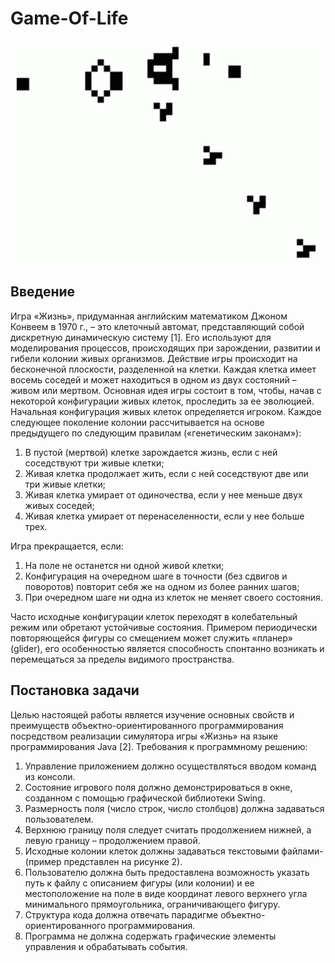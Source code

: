# Game-Of-Life

![Glider Gun](glider-gun-game-of-life.gif)

## Введение

Игра «Жизнь», придуманная английским математиком Джоном Конвеем
в 1970 г., – это клеточный автомат, представляющий собой дискретную
динамическую систему [1]. Его используют для моделирования процессов,
происходящих при зарождении, развитии и гибели колонии живых организмов.
Действие игры происходит на бесконечной плоскости, разделенной на
клетки. Каждая клетка имеет восемь соседей и может находиться в одном из
двух состояний – живом или мертвом. Основная идея игры состоит в том,
чтобы, начав с некоторой конфигурации живых клеток, проследить за ее
эволюцией.
Начальная конфигурация живых клеток определяется игроком. Каждое
следующее поколение колонии рассчитывается на основе предыдущего по
следующим правилам («генетическим законам»):
1. В пустой (мертвой) клетке зарождается жизнь, если с ней соседствуют три
живые клетки;
2. Живая клетка продолжает жить, если с ней соседствуют две или три
живые клетки;
3. Живая клетка умирает от одиночества, если у нее меньше двух живых
соседей;
4. Живая клетка умирает от перенаселенности, если у нее больше трех.

Игра прекращается, если:
1. На поле не останется ни одной живой клетки;
2. Конфигурация на очередном шаге в точности (без сдвигов и поворотов)
повторит себя же на одном из более ранних шагов;
3. При очередном шаге ни одна из клеток не меняет своего состояния.

Часто исходные конфигурации клеток переходят в колебательный режим
или обретают устойчивые состояния. Примером периодически повторяющейся
фигуры со смещением может служить «планер» (glider), его особенностью
является способность спонтанно возникать и перемещаться за пределы
видимого пространства.

## Постановка задачи

Целью настоящей работы является изучение основных свойств и
преимуществ объектно-ориентированного программирования посредством
реализации симулятора игры «Жизнь» на языке программирования Java [2].
Требования к программному решению:
1. Управление приложением должно осуществляться вводом команд из
консоли.
2. Состояние игрового поля должно демонстрироваться в окне, созданном с
помощью графической библиотеки Swing.
3. Размерность поля (число строк, число столбцов) должна задаваться
пользователем.
4. Верхнюю границу поля следует считать продолжением нижней, а левую
границу – продолжением правой.
5. Исходные колонии клеток должны задаваться текстовыми
файлами-(пример представлен на рисунке 2).
6. Пользователю должна быть предоставлена возможность указать путь к
файлу с описанием фигуры (или колонии) и ее местоположение на поле в
виде координат левого верхнего угла минимального прямоугольника,
ограничивающего фигуру.
7. Структура кода должна отвечать парадигме объектно-ориентированного
программирования.
8. Программа не должна содержать графические элементы управления и
обрабатывать события.
